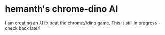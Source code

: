 # hemanth's chrome-dino AI

I am creating an AI to beat the chrome://dino game. This is still in progress - check back later!
